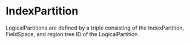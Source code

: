 # IndexPartition

LogicalPartitions are defined by a triple consisting of the IndexPartition,
FieldSpace, and region tree ID of the LogicalPartition.

